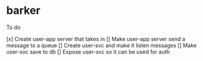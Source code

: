 # barker

To do

[x] Create user-app server that takes in
[] Make user-app server send a message to a queue
[] Create user-svc and make it listen messages
[] Make user-svc save to db
[] Expose user-svc so it can be used for auth
